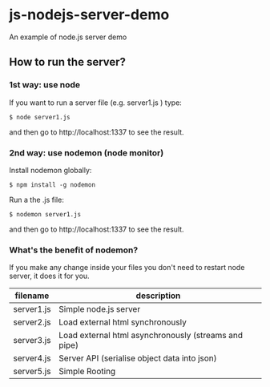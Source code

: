 # js-nodejs-server-demo
An example of node.js server demo

## How to run the server?

### 1st way: use node 
If you want to run a server file (e.g. server1.js ) type: 

    $ node server1.js

and then go to http://localhost:1337 to see the result. 

### 2nd way: use nodemon (node monitor)

Install nodemon globally:

    $ npm install -g nodemon 

Run a the .js file:

    $ nodemon server1.js

and then go to http://localhost:1337 to see the result. 

### What's the benefit of nodemon? 
If you make any change inside your files you don't need to restart node server, it does it for you. 



| filename | description |
| --- | --- |
| server1.js | Simple node.js server | 
| server2.js |Load external html synchronously |
| server3.js | Load external html asynchronously (streams and pipe) |
| server4.js |Server API (serialise object data into json) |
| server5.js |Simple Rooting | 



